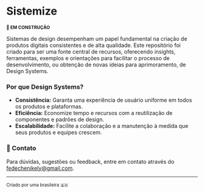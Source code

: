 # Sistemize
<sub>**🚧 EM CONSTRUÇÃO**</sub>  

Sistemas de design desempenham um papel fundamental na criação de produtos digitais consistentes e de alta qualidade. Este repositório foi criado para ser uma fonte central de recursos, oferecendo insights, ferramentas, exemplos e orientações para facilitar o processo de desenvolvimento, ou obtenção de novas ideias para aprimoramento, de Design Systems.

### Por que Design Systems?

- **Consistência:** Garanta uma experiência de usuário uniforme em todos os produtos e plataformas.
- **Eficiência:** Economize tempo e recursos com a reutilização de componentes e padrões de design.
- **Escalabilidade:** Facilite a colaboração e a manutenção à medida que seus produtos e equipes crescem.

### 📨 Contato

Para dúvidas, sugestões ou feedback, entre em contato através do [fedechenikely@gmail.com](mailto:fedechenikely@gmail.com).  
  
--- 
<sub>Criado por uma brasileira 🇧🇷</sub>
